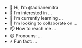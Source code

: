 - 👋 Hi, I’m @adrianemitra
- 👀 I’m interested in ...
- 🌱 I’m currently learning ...
- 💞️ I’m looking to collaborate on ...
- 📫 How to reach me ...
- 😄 Pronouns: ...
- ⚡ Fun fact: ...

<!---
adrianemitra/adrianemitra is a ✨ special ✨ repository because its `README.md` (this file) appears on your GitHub profile.
You can click the Preview link to take a look at your changes.
--->
